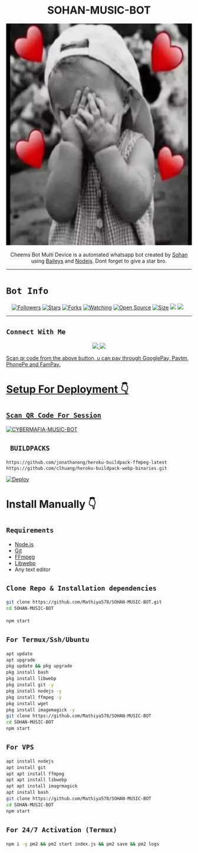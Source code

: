 <h1 align="center">SOHAN-MUSIC-BOT<br></h1>
<p align="center">
<img src="cheemspic.jpg" width="600" height="600"/>
</p>

<p align="center">
Cheems Bot Multi Device is a automated whatsapp bot created by <a href="https://github.com/Mathiya578" target="_blank">Sohan</a> using <a href="https://github.com/adiwajshing/Baileys" target="_blank">Baileys</a> and <a href="https://github.com/nodejs" target="_blank">Nodejs</a>. Dont forget to give a star bro.
</p>



------

# ```Bot Info```
<p align="center">
<a href="https://github.com/Mathiya578/followers"><img title="Followers" src="https://img.shields.io/github/followers/ Mathiya578?color=red&style=flat-square"></a>
<a href="https://github.com/Mathiya578/SOHAN-MUSIC-BOT/stargazers/"><img title="Stars" src="https://img.shields.io/github/stars/Mathiya578/SOHAN-MUSIC-BOT?color=blue&style=flat-square"></a>
<a href="https://github.com/Mathiya578/SOHAN-MUSIC-BOT/Network/members"><img title="Forks" src="https://img.shields.io/github/forks/Mathiya578/SOHAN-MUSIC-BOT?color=red&style=flat-square"></a>
<a href="https://github.com/Mathiya578/SOHAN-MUSIC-BOTwatchers"><img title="Watching" src="https://img.shields.io/github/watchers/Mathiya578/CYBER-MAFIA-MUSIC-BOT?label=Watchers&color=blue&style=flat-square"></a>
<a href="https://github.com/Mathiya578/SOHAN-MUSIC-BOT"><img title="Open Source" src="https://img.shields.io/badge/Author-Sohan%20Bot%20Inc.-red?v=103"></a>
<a href="https://github.com/Mathiya578/SOHAN-MUSIC-BOT/"><img title="Size" src="https://img.shields.io/github/repo-size/Mathiya578/SOHAN-MUSIC-BOT?style=flat-square&color=green"></a>
<a href="https://hits.seeyoufarm.com"><img src="https://hits.seeyoufarm.com/api/count/incr/badge.svg?url=https%3A%2F%2Fgithub.com%2FDGXeon%2FCheemsBot-MD4&count_bg=%2379C83D&title_bg=%23555555&icon=probot.svg&icon_color=%2300FF6D&title=hits&edge_flat=false"/></a>
<a href="https://github.com/Mathiya578/SOHAN-MUSIC-BOT/graphs/commit-activity"><img height="20" src="https://img.shields.io/badge/Maintained%3F-yes-green.svg"></a>&nbsp;&nbsp;
</p>
<p align='center'>
    </p>

-------

## ```Connect With Me```
<p align="center">
<a href="https://wa.me/94757962326"><img src="https://img.shields.io/badge/Contact Sohan-25D366?style=for-the-badge&logo=whatsapp&logoColor=white" />
<a href="https://youtube.com/channel/UCvAo9TZ0Pw9vrJ_0WYRyO3A"><img src="https://img.shields.io/badge/our website-ff0000?style=for-the-badge&logo=youtube&logoColor=ff000000&link=https://www.youtube.com/c/BOTINDO" /><br>
</p>





<p align="left">
Scan qr code from the above button, u can pay through GooglePay, Paytm, PhonePe and FamPay.
</p>



# Setup For Deployment 👇



## `Scan QR Code For Session`
[![CYBERMAFIA-MUSIC-BOT](https://repl.it/badge/github/quiec/whatsasena)](https://replit.com/@DGXeon/Cheems-Bot-Multi-Device-Qr-Code-Generator?output%20only=1&lite=1#index.js)



## ` BUILDPACKS`

```
https://github.com/jonathanong/heroku-buildpack-ffmpeg-latest
https://github.com/clhuang/heroku-buildpack-webp-binaries.git
```

[![Deploy](https://www.herokucdn.com/deploy/button.svg)](https://heroku.com/deploy?template=https://github.com/Mathiya578/CYBER-MAFIA-MUSIC-BOT)

# Install Manually 👇
## `Requirements`
* [Node.js](https://nodejs.org/en/)
* [Git](https://git-scm.com/downloads)
* [FFmpeg](https://github.com/BtbN/FFmpeg-Builds/releases/download/autobuild-2020-12-08-13-03/ffmpeg-n4.3.1-26-gca55240b8c-win64-gpl-4.3.zip)
* [Libwebp](https://developers.google.com/speed/webp/download)
* Any text editor
## `Clone Repo & Installation dependencies`
```bash
git clone https://github.com/Mathiya578/SOHAN-MUSIC-BOT.git
cd SOHAN-MUSIC-BOT

npm start
```
## `For Termux/Ssh/Ubuntu`
```bash
apt update
apt upgrade
pkg update && pkg upgrade
pkg install bash
pkg install libwebp
pkg install git -y
pkg install nodejs -y 
pkg install ffmpeg -y 
pkg install wget
pkg install imagemagick -y
git clone https://github.com/Mathiya578/SOHAN-MUSIC-BOT
cd SOHAN-MUSIC-BOT
npm start
```
## `For VPS`
```bash
apt install nodejs 
apt install git 
apt apt install ffmpeg 
apt apt install libwebp 
apt apt install imagrmagick
apt install bash
git clone https://github.com/Mathiya578/SOHAN-MUSIC-BOT
cd SOHAN-MUSIC-BOT
npm start
```
## `For 24/7 Activation (Termux)`
```bash
npm i -g pm2 && pm2 start index.js && pm2 save && pm2 logs
```
